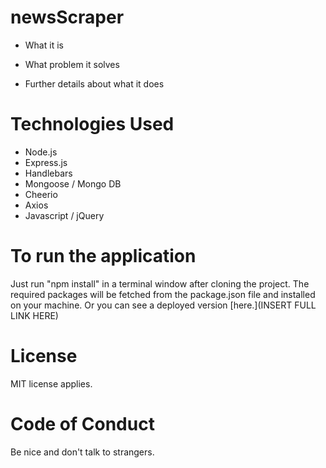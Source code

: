 # newsScraper

* What it is

* What problem it solves

* Further details about what it does

# Technologies Used
* Node.js
* Express.js
* Handlebars
* Mongoose / Mongo DB
* Cheerio
* Axios
* Javascript / jQuery

# To run the application
Just run "npm install" in a terminal window after cloning the project. The required packages will be fetched from the package.json file and installed on your machine. Or you can see a deployed version [here.](INSERT FULL LINK HERE)

# License
MIT license applies.

# Code of Conduct
Be nice and don't talk to strangers.
